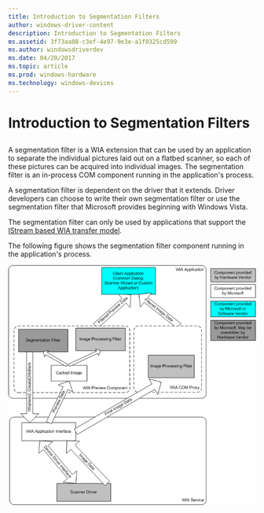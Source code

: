 ```yaml
---
title: Introduction to Segmentation Filters
author: windows-driver-content
description: Introduction to Segmentation Filters
ms.assetid: 3f73aa08-c3ef-4e97-9e3e-a1f0325cd599
ms.author: windowsdriverdev
ms.date: 04/20/2017
ms.topic: article
ms.prod: windows-hardware
ms.technology: windows-devices
---
```


# Introduction to Segmentation Filters


## <a href="" id="ddk-introduction-to-segmentation-filters-si"></a>


A segmentation filter is a WIA extension that can be used by an application to separate the individual pictures laid out on a flatbed scanner, so each of these pictures can be acquired into individual images. The segmentation filter is an in-process COM component running in the application's process.

A segmentation filter is dependent on the driver that it extends. Driver developers can choose to write their own segmentation filter or use the segmentation filter that Microsoft provides beginning with Windows Vista.

The segmentation filter can only be used by applications that support the [IStream based WIA transfer model](wia-transfer-architecture.md).

The following figure shows the segmentation filter component running in the application's process.

![diagram illustrating a segmentation filter component running in an application's process](images/wia-components-app-process.png)

 

 




